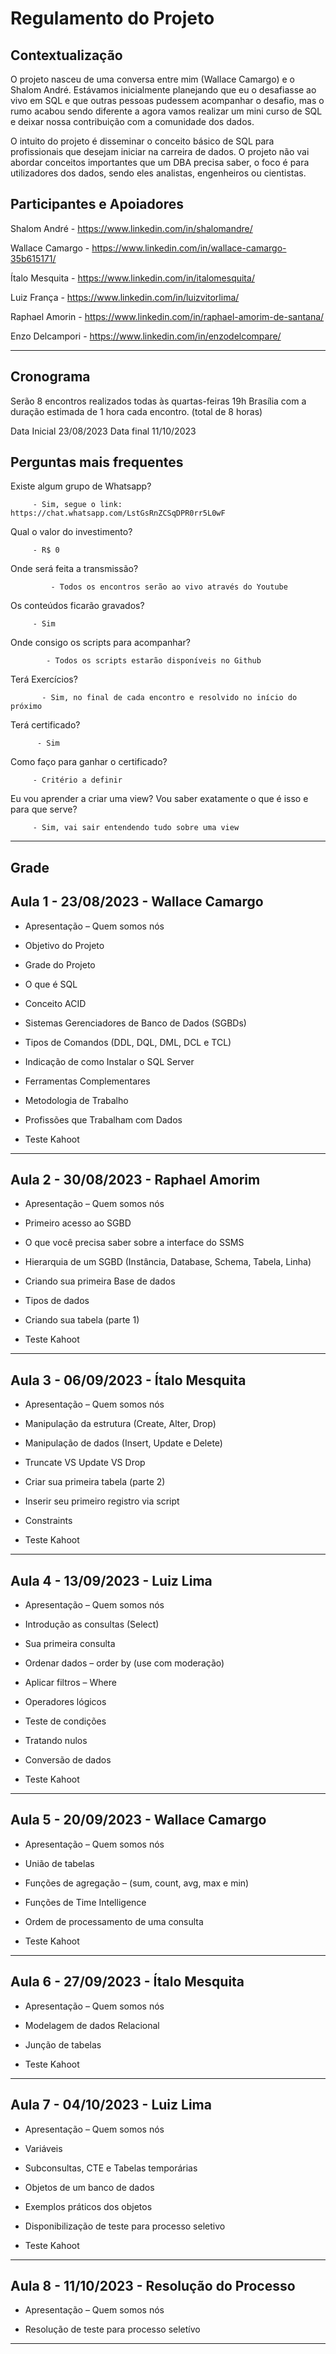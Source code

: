 # Regulamento do Projeto

Contextualização
-
O projeto nasceu de uma conversa entre mim (Wallace Camargo) e o Shalom André. Estávamos inicialmente planejando que eu o desafiasse ao vivo em SQL e que outras pessoas pudessem acompanhar o desafio, mas o rumo acabou sendo diferente a agora vamos realizar um mini curso de SQL e deixar nossa contribuição com a comunidade dos dados. 

O intuito do projeto é disseminar o conceito básico de SQL para profissionais que desejam iniciar na carreira de dados. O projeto não vai abordar conceitos importantes que um DBA precisa saber, o foco é para utilizadores dos dados, sendo eles analistas, engenheiros ou cientistas. 

Participantes e Apoiadores
-
Shalom André - https://www.linkedin.com/in/shalomandre/

Wallace Camargo - https://www.linkedin.com/in/wallace-camargo-35b615171/

Ítalo Mesquita -  https://www.linkedin.com/in/italomesquita/

Luiz França - https://www.linkedin.com/in/luizvitorlima/

Raphael Amorin -  https://www.linkedin.com/in/raphael-amorim-de-santana/

Enzo Delcampori - https://www.linkedin.com/in/enzodelcompare/

--------------------------------------------------------------------------------------------------
Cronograma
-

Serão 8 encontros realizados todas às quartas-feiras 19h Brasília com a duração estimada de 1 hora cada encontro. (total de 8 horas)

Data Inicial 23/08/2023
Data final 11/10/2023



Perguntas mais frequentes
--------------------------------------------------------------------------------------------------

Existe algum grupo de Whatsapp?

         - Sim, segue o link: https://chat.whatsapp.com/LstGsRnZCSqDPR0rr5L0wF

Qual o valor do investimento? 

         - R$ 0
         
Onde será feita a transmissão?

             - Todos os encontros serão ao vivo através do Youtube

Os conteúdos ficarão gravados?

         - Sim 

Onde consigo os scripts para acompanhar?

            - Todos os scripts estarão disponíveis no Github

Terá Exercícios?

           - Sim, no final de cada encontro e resolvido no início do próximo

Terá certificado?

          - Sim

Como faço para ganhar o certificado?

         - Critério a definir
         
Eu vou aprender a criar uma view? Vou saber exatamente o que é isso e para que serve?

         - Sim, vai sair entendendo tudo sobre uma view

--------------------------------------------------------------------------------------------------
Grade
--------------------------------------------------------------------------------------------------

Aula 1 - 23/08/2023 - Wallace Camargo
-

- Apresentação – Quem somos nós

- Objetivo do Projeto

- Grade do Projeto

- O que é SQL

- Conceito ACID

- Sistemas Gerenciadores de Banco de Dados (SGBDs)

- Tipos de Comandos (DDL, DQL, DML, DCL e TCL)

- Indicação de como Instalar o SQL Server

- Ferramentas Complementares

- Metodologia de Trabalho

- Profissões que Trabalham com Dados

- Teste Kahoot

--------------------------------------------------------------------------------------------------

Aula 2 - 30/08/2023 - Raphael Amorim 
-

- Apresentação – Quem somos nós

- Primeiro acesso ao SGBD

- O que você precisa saber sobre a interface do SSMS

- Hierarquia de um SGBD (Instância, Database, Schema, Tabela, Linha) 

- Criando sua primeira Base de dados 

- Tipos de dados

- Criando sua tabela (parte 1)

- Teste Kahoot

--------------------------------------------------------------------------------------------------

Aula 3 - 06/09/2023 - Ítalo Mesquita
-

- Apresentação – Quem somos nós

- Manipulação da estrutura (Create, Alter, Drop)

- Manipulação de dados (Insert, Update e Delete)

- Truncate VS Update VS Drop

- Criar sua primeira tabela (parte 2)

- Inserir seu primeiro registro via script

- Constraints

- Teste Kahoot

--------------------------------------------------------------------------------------------------

Aula 4 - 13/09/2023 - Luiz Lima
-

- Apresentação – Quem somos nós

- Introdução as consultas (Select)

- Sua primeira consulta

- Ordenar dados – order by (use com moderação)

- Aplicar filtros – Where

- Operadores lógicos

- Teste de condições

- Tratando nulos

- Conversão de dados

- Teste Kahoot

--------------------------------------------------------------------------------------------------

Aula 5 - 20/09/2023 - Wallace Camargo
-

- Apresentação – Quem somos nós

- União de tabelas

- Funções de agregação – (sum, count, avg, max e min)

- Funções de Time Intelligence

- Ordem de processamento de uma consulta

- Teste Kahoot

--------------------------------------------------------------------------------------------------

Aula 6 - 27/09/2023 - Ítalo Mesquita
-

- Apresentação – Quem somos nós
  
- Modelagem de dados Relacional

- Junção de tabelas

- Teste Kahoot

--------------------------------------------------------------------------------------------------

Aula 7  - 04/10/2023 - Luiz Lima
-

- Apresentação – Quem somos nós
  
- Variáveis
  
- Subconsultas, CTE e Tabelas temporárias

- Objetos de um banco de dados

- Exemplos práticos dos objetos

- Disponibilização de teste para processo seletivo

- Teste Kahoot

--------------------------------------------------------------------------------------------------

Aula 8 - 11/10/2023 - Resolução do Processo
-

- Apresentação – Quem somos nós
  
- Resolução de teste para processo seletívo

--------------------------------------------------------------------------------------------------
